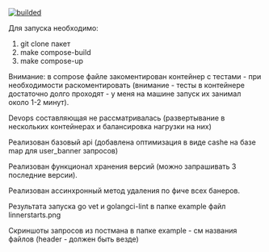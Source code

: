 [![builded](https://github.com/te32012/simpleapi2/actions/workflows/docker-image.yml/badge.svg)](https://github.com/te32012/simpleapi2/actions/workflows/docker-image.yml)


Для запуска необходимо:
1) git clone пакет 
2) make compose-build
3) make compose-up


Внимание: в compose файле закоментирован контейнер с тестами - при необходимости раскоментировать (внимание - тесты в контейнере достаточно долго проходят - у меня на машине запуск их занимал около 1-2 минут). 

Devops составляющая не рассматривалась (развертывание в нескольких контейнерах и балансировка нагрузки на них)

Реализован базовый api (добавлена оптимизация в виде cashe на базе map для user_banner запросов)

Реализован функционал хранения версий (можно запрашивать 3 последние версии).

Реализован ассинхронный метод удаления по фиче всех банеров. 

Результата запуска go vet и golangci-lint в папке example файл linnerstarts.png

Скриншоты запросов из постмана в папке example - см названия файлов (header - должен быть везде)

